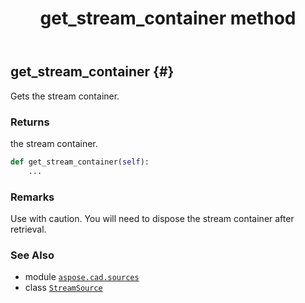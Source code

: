 ﻿---
title: get_stream_container method
second_title: Aspose.CAD for Python via .NET API References
description: 
type: docs
weight: 20
url: /python-net/aspose.cad.sources/streamsource/get_stream_container/
is_root: false
---

## get_stream_container {#}

Gets the stream container.


### Returns 


the stream container.


```python
def get_stream_container(self):
    ...
```


### Remarks

Use with caution. You will need to dispose the stream container after retrieval.


### See Also
* module [`aspose.cad.sources`](../../)
* class [`StreamSource`](/cad/python-net/aspose.cad.sources/streamsource)
